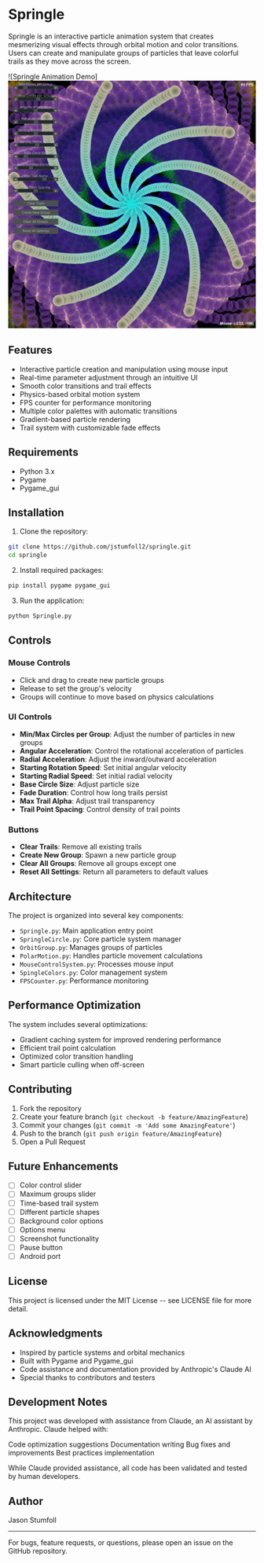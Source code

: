# Springle

Springle is an interactive particle animation system that creates mesmerizing visual effects through orbital motion and color transitions. Users can create and manipulate groups of particles that leave colorful trails as they move across the screen.

![Springle Animation Demo]
<img src="docs/images/springle_demo.png" width="800" alt="Springle Demo Screenshot">

## Features

- Interactive particle creation and manipulation using mouse input
- Real-time parameter adjustment through an intuitive UI
- Smooth color transitions and trail effects
- Physics-based orbital motion system
- FPS counter for performance monitoring
- Multiple color palettes with automatic transitions
- Gradient-based particle rendering
- Trail system with customizable fade effects

## Requirements

- Python 3.x
- Pygame
- Pygame_gui

## Installation

1. Clone the repository:
```bash
git clone https://github.com/jstumfoll2/springle.git
cd springle
```

2. Install required packages:
```bash
pip install pygame pygame_gui
```

3. Run the application:
```bash
python Springle.py
```

## Controls

### Mouse Controls
- Click and drag to create new particle groups
- Release to set the group's velocity
- Groups will continue to move based on physics calculations

### UI Controls
- **Min/Max Circles per Group**: Adjust the number of particles in new groups
- **Angular Acceleration**: Control the rotational acceleration of particles
- **Radial Acceleration**: Adjust the inward/outward acceleration
- **Starting Rotation Speed**: Set initial angular velocity
- **Starting Radial Speed**: Set initial radial velocity
- **Base Circle Size**: Adjust particle size
- **Fade Duration**: Control how long trails persist
- **Max Trail Alpha**: Adjust trail transparency
- **Trail Point Spacing**: Control density of trail points

### Buttons
- **Clear Trails**: Remove all existing trails
- **Create New Group**: Spawn a new particle group
- **Clear All Groups**: Remove all groups except one
- **Reset All Settings**: Return all parameters to default values

## Architecture

The project is organized into several key components:

- `Springle.py`: Main application entry point
- `SpringleCircle.py`: Core particle system manager
- `OrbitGroup.py`: Manages groups of particles
- `PolarMotion.py`: Handles particle movement calculations
- `MouseControlSystem.py`: Processes mouse input
- `SpingleColors.py`: Color management system
- `FPSCounter.py`: Performance monitoring

## Performance Optimization

The system includes several optimizations:
- Gradient caching system for improved rendering performance
- Efficient trail point calculation
- Optimized color transition handling
- Smart particle culling when off-screen

## Contributing

1. Fork the repository
2. Create your feature branch (`git checkout -b feature/AmazingFeature`)
3. Commit your changes (`git commit -m 'Add some AmazingFeature'`)
4. Push to the branch (`git push origin feature/AmazingFeature`)
5. Open a Pull Request

## Future Enhancements

- [ ] Color control slider
- [ ] Maximum groups slider
- [ ] Time-based trail system
- [ ] Different particle shapes
- [ ] Background color options
- [ ] Options menu
- [ ] Screenshot functionality
- [ ] Pause button
- [ ] Android port

## License

This project is licensed under the MIT License -- see LICENSE file for more detail.

## Acknowledgments

- Inspired by particle systems and orbital mechanics
- Built with Pygame and Pygame_gui
- Code assistance and documentation provided by Anthropic's Claude AI
- Special thanks to contributors and testers

## Development Notes

This project was developed with assistance from Claude, an AI assistant by Anthropic. Claude helped with:

Code optimization suggestions
Documentation writing
Bug fixes and improvements
Best practices implementation

While Claude provided assistance, all code has been validated and tested by human developers.

## Author

Jason Stumfoll

---
For bugs, feature requests, or questions, please open an issue on the GitHub repository.